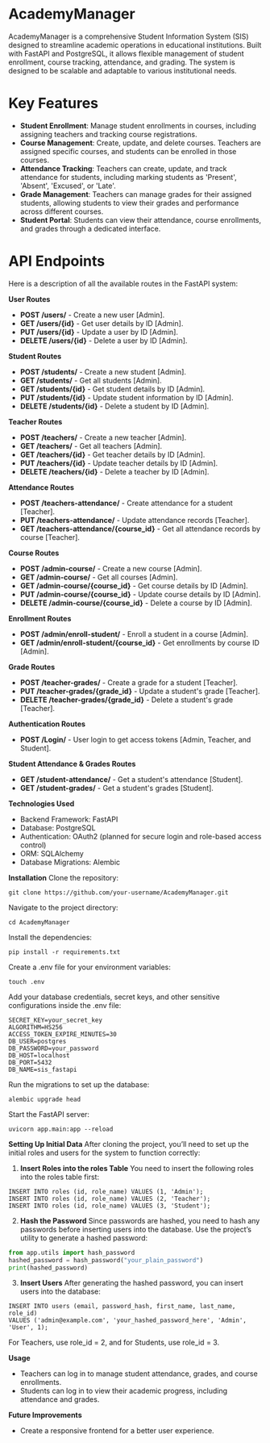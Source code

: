 
# **AcademyManager**
AcademyManager is a comprehensive Student Information System (SIS) designed to streamline academic operations in educational institutions. Built with FastAPI and PostgreSQL, it allows flexible management of student enrollment, course tracking, attendance, and grading. The system is designed to be scalable and adaptable to various institutional needs.

# **Key Features**
- **Student Enrollment**: Manage student enrollments in courses, including assigning teachers and tracking course registrations.
- **Course Management**: Create, update, and delete courses. Teachers are assigned specific courses, and students can be enrolled in those courses.
- **Attendance Tracking**: Teachers can create, update, and track attendance for students, including marking students as 'Present', 'Absent', 'Excused', or 'Late'.
- **Grade Management**: Teachers can manage grades for their assigned students, allowing students to view their grades and performance across different courses.
- **Student Portal**: Students can view their attendance, course enrollments, and grades through a dedicated interface.

# **API Endpoints**
Here is a description of all the available routes in the FastAPI system:

**User Routes**
- **POST /users/** - Create a new user [Admin].
- **GET /users/{id}** - Get user details by ID [Admin].
- **PUT /users/{id}** - Update a user by ID [Admin].
- **DELETE /users/{id}** - Delete a user by ID [Admin].

**Student Routes**
- **POST /students/** - Create a new student [Admin].
- **GET /students/** - Get all students [Admin].
- **GET /students/{id}** - Get student details by ID [Admin].
- **PUT /students/{id}** - Update student information by ID [Admin].
- **DELETE /students/{id}** - Delete a student by ID [Admin].

**Teacher Routes**
- **POST /teachers/** - Create a new teacher [Admin].
- **GET /teachers/** - Get all teachers [Admin].
- **GET /teachers/{id}** - Get teacher details by ID [Admin].
- **PUT /teachers/{id}** - Update teacher details by ID [Admin].
- **DELETE /teachers/{id}** - Delete a teacher by ID [Admin].

**Attendance Routes**
- **POST /teachers-attendance/** - Create attendance for a student [Teacher].
- **PUT /teachers-attendance/** - Update attendance records [Teacher].
- **GET /teachers-attendance/{course_id}** - Get all attendance records by course [Teacher].

**Course Routes**
- **POST /admin-course/** - Create a new course [Admin].
- **GET /admin-course/** - Get all courses [Admin].
- **GET /admin-course/{course_id}** - Get course details by ID [Admin].
- **PUT /admin-course/{course_id}** - Update course details by ID [Admin].
- **DELETE /admin-course/{course_id}** - Delete a course by ID [Admin].

**Enrollment Routes**
- **POST /admin/enroll-student/** - Enroll a student in a course [Admin].
- **GET /admin/enroll-student/{course_id}** - Get enrollments by course ID [Admin].

**Grade Routes**
- **POST /teacher-grades/** - Create a grade for a student [Teacher].
- **PUT /teacher-grades/{grade_id}** - Update a student's grade [Teacher].
- **DELETE /teacher-grades/{grade_id}** - Delete a student's grade [Teacher].

**Authentication Routes**
- **POST /Login/** - User login to get access tokens [Admin, Teacher, and Student].

**Student Attendance & Grades Routes**
- **GET /student-attendance/** - Get a student's attendance [Student].
- **GET /student-grades/** - Get a student's grades [Student].

**Technologies Used**
- Backend Framework: FastAPI
- Database: PostgreSQL
- Authentication: OAuth2 (planned for secure login and role-based access control)
- ORM: SQLAlchemy
- Database Migrations: Alembic

**Installation**
Clone the repository:

```
git clone https://github.com/your-username/AcademyManager.git
```

Navigate to the project directory:

```
cd AcademyManager
```

Install the dependencies:

```
pip install -r requirements.txt
```

Create a .env file for your environment variables:

```
touch .env
```

Add your database credentials, secret keys, and other sensitive configurations inside the .env file:

```
SECRET_KEY=your_secret_key
ALGORITHM=HS256
ACCESS_TOKEN_EXPIRE_MINUTES=30
DB_USER=postgres
DB_PASSWORD=your_password
DB_HOST=localhost
DB_PORT=5432  
DB_NAME=sis_fastapi
```

Run the migrations to set up the database:

```
alembic upgrade head
```

Start the FastAPI server:

```
uvicorn app.main:app --reload
```

**Setting Up Initial Data**
After cloning the project, you’ll need to set up the initial roles and users for the system to function correctly:

1. **Insert Roles into the roles Table**
You need to insert the following roles into the roles table first:

```
INSERT INTO roles (id, role_name) VALUES (1, 'Admin');
INSERT INTO roles (id, role_name) VALUES (2, 'Teacher');
INSERT INTO roles (id, role_name) VALUES (3, 'Student');
```

2. **Hash the Password**
Since passwords are hashed, you need to hash any passwords before inserting users into the database. Use the project’s utility to generate a hashed password:

```python
from app.utils import hash_password
hashed_password = hash_password("your_plain_password")
print(hashed_password)
```

3. **Insert Users**
After generating the hashed password, you can insert users into the database:

```
INSERT INTO users (email, password_hash, first_name, last_name, role_id) 
VALUES ('admin@example.com', 'your_hashed_password_here', 'Admin', 'User', 1);
```

For Teachers, use role_id = 2, and for Students, use role_id = 3.

**Usage**
- Teachers can log in to manage student attendance, grades, and course enrollments.
- Students can log in to view their academic progress, including attendance and grades.

**Future Improvements**
- Create a responsive frontend for a better user experience.
